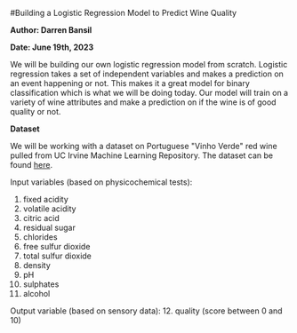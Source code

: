 #Building a Logistic Regression Model to Predict Wine Quality

**Author: Darren Bansil**

**Date: June 19th, 2023**

We will be building our own logistic regression model from scratch. Logistic regression takes a set of independent variables and makes a prediction on an event happening or not. This makes it a great model for binary classification which is what we will be doing today. Our model will train on a variety of wine attributes and make a prediction on if the wine is of good quality or not.

**Dataset**

We will be working with a dataset on Portuguese "Vinho Verde" red wine pulled from UC Irvine Machine Learning Repository. The dataset can be found [here](https://doi.org/10.24432/C56S3T).



Input variables (based on physicochemical tests):
1. fixed acidity
2. volatile acidity
3. citric acid
4. residual sugar
5. chlorides
6. free sulfur dioxide
7. total sulfur dioxide
8. density
9. pH
10. sulphates
11. alcohol

Output variable (based on sensory data): 
12. quality (score between 0 and 10)
